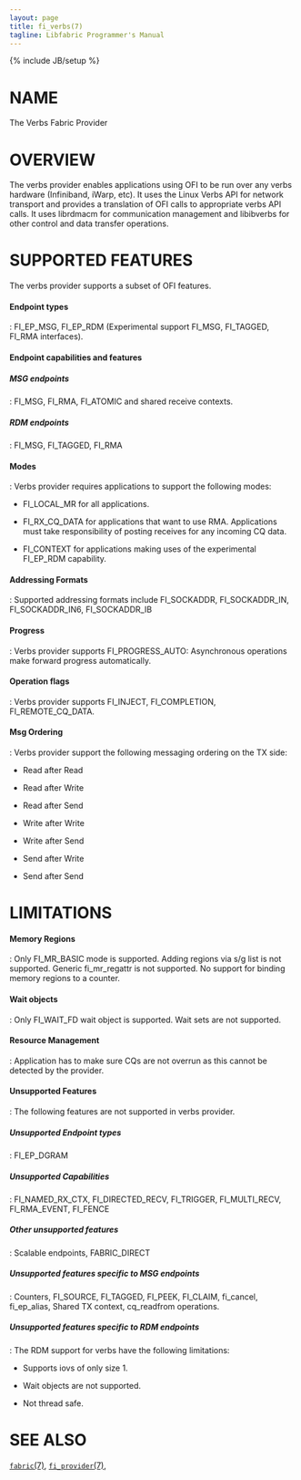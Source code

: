 ```yaml
---
layout: page
title: fi_verbs(7)
tagline: Libfabric Programmer's Manual
---
```

{% include JB/setup %}

# NAME

The Verbs Fabric Provider

# OVERVIEW

The verbs provider enables applications using OFI to be run over any verbs
hardware (Infiniband, iWarp, etc). It uses the Linux Verbs API for network
transport and provides a translation of OFI calls to appropriate verbs API calls.
It uses librdmacm for communication management and libibverbs for other control
and data transfer operations.

# SUPPORTED FEATURES

The verbs provider supports a subset of OFI features.

#### Endpoint types
: FI_EP_MSG, FI_EP_RDM (Experimental support FI_MSG, FI_TAGGED, FI_RMA interfaces).

#### Endpoint capabilities and features
##### MSG endpoints
: FI_MSG, FI_RMA, FI_ATOMIC and shared receive contexts.
##### RDM endpoints
: FI_MSG, FI_TAGGED, FI_RMA

#### Modes
: Verbs provider requires applications to support the following modes:

  * FI_LOCAL_MR for all applications.

  * FI_RX_CQ_DATA for applications that want to use RMA. Applications must
    take responsibility of posting receives for any incoming CQ data.

  * FI_CONTEXT for applications making uses of the experimental FI_EP_RDM capability.

#### Addressing Formats
: Supported addressing formats include FI_SOCKADDR, FI_SOCKADDR_IN, FI_SOCKADDR_IN6,
  FI_SOCKADDR_IB

#### Progress
: Verbs provider supports FI_PROGRESS_AUTO: Asynchronous operations make forward
  progress automatically.

#### Operation flags
: Verbs provider supports FI_INJECT, FI_COMPLETION, FI_REMOTE_CQ_DATA.

#### Msg Ordering
: Verbs provider support the following messaging ordering on the TX side:

  * Read after Read

  * Read after Write

  * Read after Send

  * Write after Write

  * Write after Send

  * Send after Write

  * Send after Send

# LIMITATIONS

#### Memory Regions
: Only FI_MR_BASIC mode is supported. Adding regions via s/g list is not supported.
  Generic fi_mr_regattr is not supported. No support for binding memory regions to
  a counter.

#### Wait objects
: Only FI_WAIT_FD wait object is supported. Wait sets are not supported.

#### Resource Management
: Application has to make sure CQs are not overrun as this cannot be detected
  by the provider.

#### Unsupported Features
: The following features are not supported in verbs provider.

##### Unsupported Endpoint types
: FI_EP_DGRAM

##### Unsupported Capabilities
: FI_NAMED_RX_CTX, FI_DIRECTED_RECV, FI_TRIGGER, FI_MULTI_RECV, FI_RMA_EVENT, FI_FENCE

##### Other unsupported features
: Scalable endpoints, FABRIC_DIRECT

##### Unsupported features specific to MSG endpoints
: Counters, FI_SOURCE, FI_TAGGED, FI_PEEK, FI_CLAIM, fi_cancel, fi_ep_alias,
  Shared TX context, cq_readfrom operations.

##### Unsupported features specific to RDM endpoints
: The RDM support for verbs have the following limitations:

  * Supports iovs of only size 1.

  * Wait objects are not supported.

  * Not thread safe.

# SEE ALSO

[`fabric`(7)](fabric.7.html),
[`fi_provider`(7)](fi_provider.7.html),
